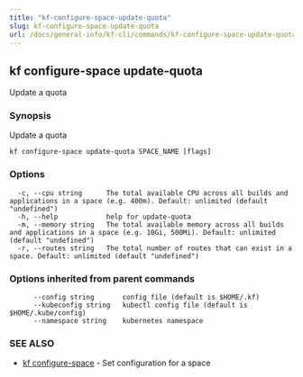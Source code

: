 ```yaml
---
title: "kf-configure-space-update-quota"
slug: kf-configure-space-update-quota
url: /docs/general-info/kf-cli/commands/kf-configure-space-update-quota/
---
```

## kf configure-space update-quota

Update a quota

### Synopsis

Update a quota

```
kf configure-space update-quota SPACE_NAME [flags]
```

### Options

```
  -c, --cpu string      The total available CPU across all builds and applications in a space (e.g. 400m). Default: unlimited (default "undefined")
  -h, --help            help for update-quota
  -m, --memory string   The total available memory across all builds and applications in a space (e.g. 10Gi, 500Mi). Default: unlimited (default "undefined")
  -r, --routes string   The total number of routes that can exist in a space. Default: unlimited (default "undefined")
```

### Options inherited from parent commands

```
      --config string       config file (default is $HOME/.kf)
      --kubeconfig string   kubectl config file (default is $HOME/.kube/config)
      --namespace string    kubernetes namespace
```

### SEE ALSO

* [kf configure-space](/docs/general-info/kf-cli/commands/kf-configure-space/)	 - Set configuration for a space

